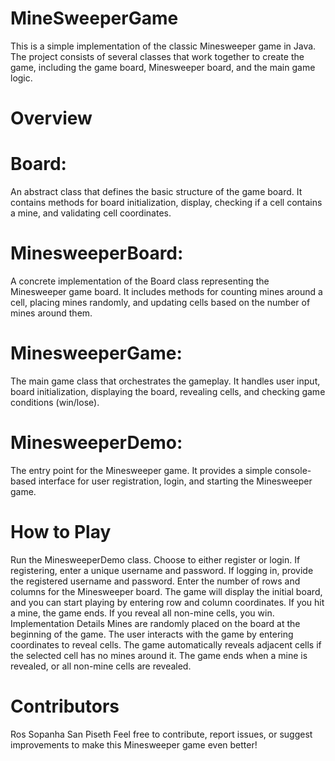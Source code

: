 # MineSweeperGame

This is a simple implementation of the classic Minesweeper game in Java. The project consists of several classes that work together to create the game, including the game board, Minesweeper board, and the main game logic.

# Overview
# Board:
An abstract class that defines the basic structure of the game board. It contains methods for board initialization, display, checking if a cell contains a mine, and validating cell coordinates.

# MinesweeperBoard: 
A concrete implementation of the Board class representing the Minesweeper game board. It includes methods for counting mines around a cell, placing mines randomly, and updating cells based on the number of mines around them.

# MinesweeperGame: 
The main game class that orchestrates the gameplay. It handles user input, board initialization, displaying the board, revealing cells, and checking game conditions (win/lose).

# MinesweeperDemo: 
The entry point for the Minesweeper game. It provides a simple console-based interface for user registration, login, and starting the Minesweeper game.

# How to Play
Run the MinesweeperDemo class.
Choose to either register or login.
If registering, enter a unique username and password.
If logging in, provide the registered username and password.
Enter the number of rows and columns for the Minesweeper board.
The game will display the initial board, and you can start playing by entering row and column coordinates.
If you hit a mine, the game ends. If you reveal all non-mine cells, you win.
Implementation Details
Mines are randomly placed on the board at the beginning of the game.
The user interacts with the game by entering coordinates to reveal cells.
The game automatically reveals adjacent cells if the selected cell has no mines around it.
The game ends when a mine is revealed, or all non-mine cells are revealed.
# Contributors
Ros Sopanha
San Piseth
Feel free to contribute, report issues, or suggest improvements to make this Minesweeper game even better!
